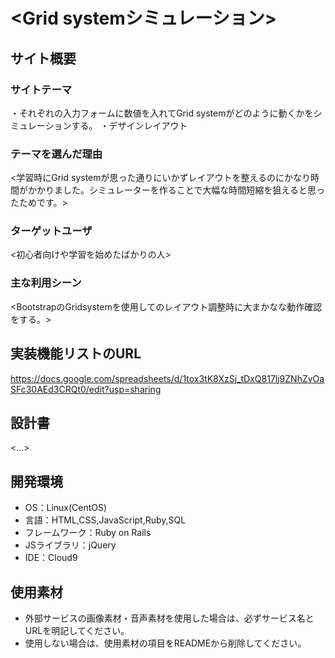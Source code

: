 # <Grid systemシミュレーション>

## サイト概要
### サイトテーマ
・それぞれの入力フォームに数値を入れてGrid systemがどのように動くかをシミュレーションする。
・デザインレイアウト

### テーマを選んだ理由
<学習時にGrid systemが思った通りにいかずレイアウトを整えるのにかなり時間がかかりました。シミュレーターを作ることで大幅な時間短縮を狙えると思ったためです。>

### ターゲットユーザ
<初心者向けや学習を始めたばかりの人>

### 主な利用シーン
<BootstrapのGridsystemを使用してのレイアウト調整時に大まかなな動作確認をする。>

## 実装機能リストのURL
https://docs.google.com/spreadsheets/d/1tox3tK8XzSj_tDxQ817lj9ZNhZvOaSFc30AEd3CRQt0/edit?usp=sharing

## 設計書
<...>

## 開発環境
- OS：Linux(CentOS)
- 言語：HTML,CSS,JavaScript,Ruby,SQL
- フレームワーク：Ruby on Rails
- JSライブラリ：jQuery
- IDE：Cloud9

## 使用素材
- 外部サービスの画像素材・音声素材を使用した場合は、必ずサービス名とURLを明記してください。
- 使用しない場合は、使用素材の項目をREADMEから削除してください。